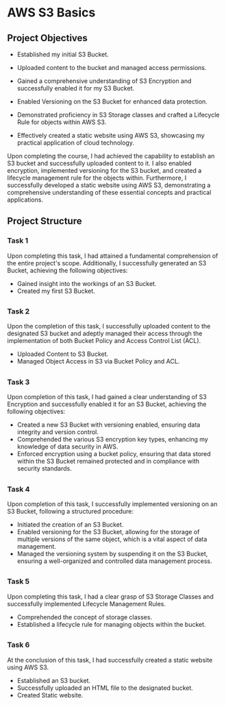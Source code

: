 # AWS S3 Basics

<h2>Project Objectives</h2>

- Established my initial S3 Bucket.

- Uploaded content to the bucket and managed access permissions.

- Gained a comprehensive understanding of S3 Encryption and successfully enabled it for my S3 Bucket.

- Enabled Versioning on the S3 Bucket for enhanced data protection.

- Demonstrated proficiency in S3 Storage classes and crafted a Lifecycle Rule for objects within AWS S3.

- Effectively created a static website using AWS S3, showcasing my practical application of cloud technology.


Upon completing the course, I had achieved the capability to establish an S3 bucket and successfully uploaded content to it. I also enabled encryption, implemented versioning for the S3 bucket, and created a lifecycle management rule for the objects within. Furthermore, I successfully developed a static website using AWS S3, demonstrating a comprehensive understanding of these essential concepts and practical applications.

<h2></h2>

<h2>Project Structure</h2>

<h3>Task 1</h3>

Upon completing this task, I had attained a fundamental comprehension of the entire project's scope. Additionally, I successfully generated an S3 Bucket, achieving the following objectives:

- Gained insight into the workings of an S3 Bucket.
- Created my first S3 Bucket.


<h2></h2>

<h3>Task 2</h3>

Upon the completion of this task, I successfully uploaded content to the designated S3 bucket and adeptly managed their access through the implementation of both Bucket Policy and Access Control List (ACL).

- Uploaded Content to S3 Bucket.
- Managed Object Access in S3 via Bucket Policy and ACL.


<h2></h2>

<h3>Task 3</h3>

Upon completion of this task, I had gained a clear understanding of S3 Encryption and successfully enabled it for an S3 Bucket, achieving the following objectives:

- Created a new S3 Bucket with versioning enabled, ensuring data integrity and version control.
- Comprehended the various S3 encryption key types, enhancing my knowledge of data security in AWS.
- Enforced encryption using a bucket policy, ensuring that data stored within the S3 Bucket remained protected and in compliance with security standards.


<h2></h2>

<h3>Task 4</h3>

Upon completion of this task, I successfully implemented versioning on an S3 Bucket, following a structured procedure:

- Initiated the creation of an S3 Bucket.
- Enabled versioning for the S3 Bucket, allowing for the storage of multiple versions of the same object, which is a vital aspect of data management.
- Managed the versioning system by suspending it on the S3 Bucket, ensuring a well-organized and controlled data management process.


<h2></h2>

<h3>Task 5</h3>

Upon completing this task, I had a clear grasp of S3 Storage Classes and successfully implemented Lifecycle Management Rules.

- Comprehended the concept of storage classes.
- Established a lifecycle rule for managing objects within the bucket.


<h2></h2>

<h3>Task 6</h3>

At the conclusion of this task, I had successfully created a static website using AWS S3.

- Established an S3 bucket.
- Successfully uploaded an HTML file to the designated bucket.
- Created Static website.
